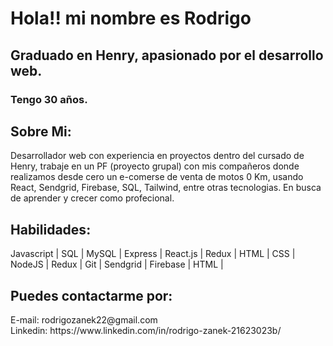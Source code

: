 <h1>Hola!! mi nombre es Rodrigo</h1> 

<h2>Graduado en Henry, apasionado por el desarrollo web.</h2>

<h3>Tengo 30 años.</h3>


<h2>Sobre Mi:</h2>
<p>Desarrollador web con experiencia en proyectos dentro del cursado de Henry, trabaje en un PF (proyecto grupal) con mis compañeros donde realizamos desde cero un e-comerse de venta de motos 0 Km, usando React, Sendgrid, Firebase, SQL, Tailwind, entre otras tecnologias.
En busca de aprender y crecer como profecional.
</p>

<h2>
Habilidades: 
</h2>
Javascript | SQL | MySQL | Express | React.js | Redux | HTML | CSS | NodeJS | Redux | Git | Sendgrid | Firebase | HTML |



<h2>
Puedes contactarme por:
</h2>
E-mail: rodrigozanek22@gmail.com <br>
Linkedin: https://www.linkedin.com/in/rodrigo-zanek-21623023b/
